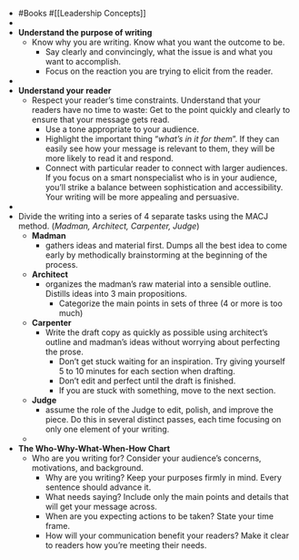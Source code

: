- #Books #[[Leadership Concepts]]
-
- **Understand the purpose of writing**
	- Know why you are writing. Know what you want the outcome to be.
		- Say clearly and convincingly, what the issue is and what you want to accomplish.
		- Focus on the reaction you are trying to elicit from the reader.
-
- **Understand your reader**
	- Respect your reader’s time constraints. Understand that your readers have no time to waste: Get to the point quickly and clearly to ensure that your message gets read.
		- Use a tone appropriate to your audience.
		- Highlight the important thing “*what’s in it for them*”. If they can easily see how your message is relevant to them, they will be more likely to read it and respond.
		- Connect with particular reader to connect with larger audiences. If you focus on a smart nonspecialist who is in your audience, you’ll strike a balance between sophistication and accessibility. Your writing will be more appealing and persuasive.
-
- Divide the writing into a series of 4 separate tasks using the MACJ method. (*Madman, Architect, Carpenter, Judge*)
	- **Madman**
		- gathers ideas and material first. Dumps all the best idea to come early by methodically brainstorming at the beginning of the process.
	- **Architect**
		- organizes the madman’s raw material into a sensible outline. Distills ideas into 3 main propositions.
			- Categorize the main points in sets of three (4 or more is too much)
	- **Carpenter**
		- Write the draft copy as quickly as possible using architect’s outline and madman’s ideas without worrying about perfecting the prose.
			- Don’t get stuck waiting for an inspiration. Try giving yourself 5 to 10 minutes for each section when drafting.
			- Don’t edit and perfect until the draft is finished.
			- If you are stuck with something, move to the next section.
	- **Judge**
		- assume the role of the Judge to edit, polish, and improve the piece. Do this in several distinct passes, each time focusing on only one element of your writing.
	-
- **The Who-Why-What-When-How Chart**
	- Who are you writing for? Consider your audience’s concerns, motivations, and background.
		- Why are you writing? Keep your purposes firmly in mind. Every sentence should advance it.
		- What needs saying? Include only the main points and details that will get your message across.
		- When are you expecting actions to be taken? State your time frame.
		- How will your communication benefit your readers? Make it clear to readers how you’re meeting their needs.